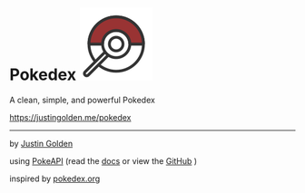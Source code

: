 # Pokedex <img src="logo.svg" width="128px">

A clean, simple, and powerful Pokedex

https://justingolden.me/pokedex

<hr>

by [Justin Golden](https://justingolden.me)

using [PokeAPI](https://pokeapi.co) (read the [docs](https://pokeapi.co/docs/v2.html) or view the [GitHub](https://github.com/PokeAPI/pokeapi) )

inspired by [pokedex.org](https://pokedex.org)

